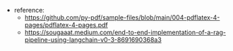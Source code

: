 - reference:
  - https://github.com/py-pdf/sample-files/blob/main/004-pdflatex-4-pages/pdflatex-4-pages.pdf
  - https://sougaaat.medium.com/end-to-end-implementation-of-a-rag-pipeline-using-langchain-v0-3-8691690368a3
